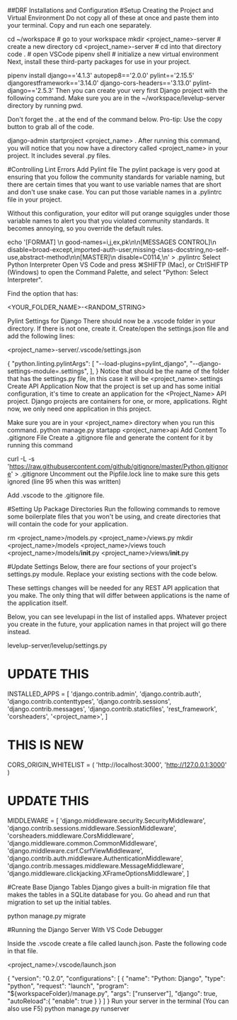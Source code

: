 ##DRF Installations and Configuration
#Setup
Creating the Project and Virtual Environment
Do not copy all of these at once and paste them into your terminal. Copy and run each one separately.

cd ~/workspace # go to your workspace
mkdir <project_name>-server # create a new directory
cd <project_name>-server # cd into that directory
code . # open VSCode
pipenv shell # initialize a new virtual environment
Next, install these third-party packages for use in your project.

pipenv install django=='4.1.3' autopep8=='2.0.0' pylint=='2.15.5' djangorestframework=='3.14.0' django-cors-headers=='3.13.0' pylint-django=='2.5.3'
Then you can create your very first Django project with the following command. Make sure you are in the ~/workspace/levelup-server directory by running pwd.

Don't forget the . at the end of the command below. Pro-tip: Use the copy button to grab all of the code.

django-admin startproject <project_name> .
After running this command, you will notice that you now have a directory called <project_name> in your project. It includes several .py files.

#Controlling Lint Errors
Add Pylint file
The pylint package is very good at ensuring that you follow the community standards for variable naming, but there are certain times that you want to use variable names that are short and don't use snake case. You can put those variable names in a .pylintrc file in your project.

Without this configuration, your editor will put orange squiggles under those variable names to alert you that you violated community standards. It becomes annoying, so you override the default rules.

echo '[FORMAT] \n  good-names=i,j,ex,pk\n\n[MESSAGES CONTROL]\n  disable=broad-except,imported-auth-user,missing-class-docstring,no-self-use,abstract-method\n\n[MASTER]\n  disable=C0114,\n' > .pylintrc
Select Python Interpreter
Open VS Code and press ⌘SHIFTP (Mac), or CtrlSHIFTP (Windows) to open the Command Palette, and select "Python: Select Interpreter".

Find the option that has:

<YOUR_FOLDER_NAME>-<RANDOM_STRING>

Pylint Settings for Django
There should now be a .vscode folder in your directory. If there is not one, create it. Create/open the settings.json file and add the following lines:

<project_name>-server/.vscode/settings.json

{
    "python.linting.pylintArgs": [
        "--load-plugins=pylint_django",
        "--django-settings-module=<folder name>.settings",
    ],
}
Notice that <folder name> should be the name of the folder that has the settings.py file, in this case it will be <project_name>.settings
Create API Application
Now that the project is set up and has some initial configuration, it's time to create an application for the <Project_Name> API project. Django projects are containers for one, or more, applications. Right now, we only need one application in this project.

Make sure you are in your <project_name> directory when you run this command.
python manage.py startapp <project_name>api
Add Content To .gitignore File
Create a .gitignore file and generate the content for it by running this command

curl -L -s 'https://raw.githubusercontent.com/github/gitignore/master/Python.gitignore' > .gitignore
Uncomment out the Pipfile.lock line to make sure this gets ignored (line 95 when this was written)

Add .vscode to the .gitignore file.

#Setting Up Package Directories
Run the following commands to remove some boilerplate files that you won't be using, and create directories that will contain the code for your application.

rm <project_name>/models.py <project_name>/views.py
mkdir <project_name>/models <project_name>/views
touch <project_name>/models/__init__.py <project_name>/views/__init__.py

#Update Settings
Below, there are four sections of your project's settings.py module. Replace your existing sections with the code below.

These settings changes will be needed for any REST API application that you make. The only thing that will differ between applications is the name of the application itself.

Below, you can see levelupapi in the list of installed apps. Whatever project you create in the future, your application names in that project will go there instead.

levelup-server/levelup/settings.py

# UPDATE THIS
INSTALLED_APPS = [
    'django.contrib.admin',
    'django.contrib.auth',
    'django.contrib.contenttypes',
    'django.contrib.sessions',
    'django.contrib.messages',
    'django.contrib.staticfiles',
    'rest_framework',
    'corsheaders',
    '<project_name>',
]

# THIS IS NEW
CORS_ORIGIN_WHITELIST = (
    'http://localhost:3000',
    'http://127.0.0.1:3000'
)

# UPDATE THIS
MIDDLEWARE = [
    'django.middleware.security.SecurityMiddleware',
    'django.contrib.sessions.middleware.SessionMiddleware',
    'corsheaders.middleware.CorsMiddleware',
    'django.middleware.common.CommonMiddleware',
    'django.middleware.csrf.CsrfViewMiddleware',
    'django.contrib.auth.middleware.AuthenticationMiddleware',
    'django.contrib.messages.middleware.MessageMiddleware',
    'django.middleware.clickjacking.XFrameOptionsMiddleware',
]

#Create Base Django Tables
Django gives a built-in migration file that makes the tables in a SQLite database for you. Go ahead and run that migration to set up the initial tables.

python manage.py migrate


#Running the Django Server With VS Code Debugger

Inside the .vscode create a file called launch.json. Paste the following code in that file.

<project_name>/.vscode/launch.json

{
    "version": "0.2.0",
    "configurations": [
        {
            "name": "Python: Django",
            "type": "python",
            "request": "launch",
            "program": "${workspaceFolder}/manage.py",
            "args": ["runserver"],
            "django": true,
            "autoReload":{
                "enable": true
            }
        }
    ]
}
Run your server in the terminal (You can also use F5)
python manage.py runserver
